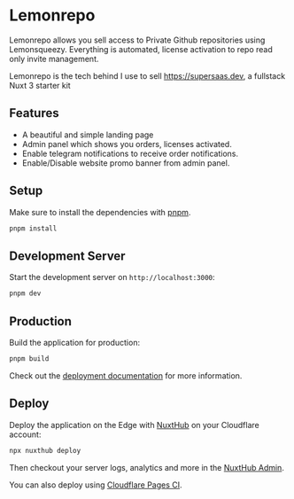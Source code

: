 # Lemonrepo

Lemonrepo allows you sell access to Private Github repositories using Lemonsqueezy. Everything is automated, license activation to repo read only invite management.

Lemonrepo is the tech behind I use to sell https://supersaas.dev, a fullstack Nuxt 3 starter kit

## Features

- A beautiful and simple landing page
- Admin panel which shows you orders, licenses activated.
- Enable telegram notifications to receive order notifications.
- Enable/Disable website promo banner from admin panel.

## Setup

Make sure to install the dependencies with [pnpm](https://pnpm.io).

```bash
pnpm install
```

## Development Server

Start the development server on `http://localhost:3000`:

```bash
pnpm dev
```

## Production

Build the application for production:

```bash
pnpm build
```

Check out the [deployment documentation](https://hub.nuxt.com/docs/getting-started/deploy) for more information.

## Deploy

Deploy the application on the Edge with [NuxtHub](https://hub.nuxt.com) on your Cloudflare account:

```bash
npx nuxthub deploy
```

Then checkout your server logs, analytics and more in the [NuxtHub Admin](https://admin.hub.nuxt.com).

You can also deploy using [Cloudflare Pages CI](https://hub.nuxt.com/docs/getting-started/deploy#cloudflare-pages-ci).

